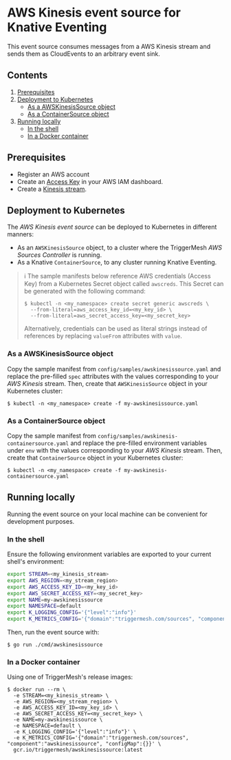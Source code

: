 # AWS Kinesis event source for Knative Eventing

This event source consumes messages from a AWS Kinesis stream and sends them as CloudEvents to an arbitrary event sink.

## Contents

1. [Prerequisites](#prerequisites)
1. [Deployment to Kubernetes](#deployment-to-kubernetes)
   * [As a AWSKinesisSource object](#as-a-awskinesissource-object)
   * [As a ContainerSource object](#as-a-containersource-object)
1. [Running locally](#running-locally)
   * [In the shell](#in-the-shell)
   * [In a Docker container](#in-a-docker-container)

## Prerequisites

* Register an AWS account
* Create an [Access Key][doc-accesskey] in your AWS IAM dashboard.
* Create a [Kinesis stream][doc-kinesis].

## Deployment to Kubernetes

The _AWS Kinesis event source_ can be deployed to Kubernetes in different manners:

* As an `AWSKinesisSource` object, to a cluster where the TriggerMesh _AWS Sources Controller_ is running.
* As a Knative `ContainerSource`, to any cluster running Knative Eventing.

> :information_source: The sample manifests below reference AWS credentials (Access Key) from a Kubernetes Secret object
> called `awscreds`. This Secret can be generated with the following command:
>
> ```console
> $ kubectl -n <my_namespace> create secret generic awscreds \
>   --from-literal=aws_access_key_id=<my_key_id> \
>   --from-literal=aws_secret_access_key=<my_secret_key>
> ```
>
> Alternatively, credentials can be used as literal strings instead of references by replacing `valueFrom` attributes
> with `value`.

### As a AWSKinesisSource object

Copy the sample manifest from `config/samples/awskinesissource.yaml` and replace the pre-filled `spec` attributes with
the values corresponding to your _AWS Kinesis_ stream. Then, create that `AWSKinesisSource` object in your Kubernetes
cluster:

```console
$ kubectl -n <my_namespace> create -f my-awskinesissource.yaml
```

### As a ContainerSource object

Copy the sample manifest from `config/samples/awskinesis-containersource.yaml` and replace the pre-filled environment
variables under `env` with the values corresponding to your _AWS Kinesis_ stream. Then, create that `ContainerSource`
object in your Kubernetes cluster:

```console
$ kubectl -n <my_namespace> create -f my-awskinesis-containersource.yaml
```

## Running locally

Running the event source on your local machine can be convenient for development purposes.

### In the shell

Ensure the following environment variables are exported to your current shell's environment:

```sh
export STREAM=<my_kinesis_stream>
export AWS_REGION=<my_stream_region>
export AWS_ACCESS_KEY_ID=<my_key_id>
export AWS_SECRET_ACCESS_KEY=<my_secret_key>
export NAME=my-awskinesissource
export NAMESPACE=default
export K_LOGGING_CONFIG='{"level":"info"}'
export K_METRICS_CONFIG='{"domain":"triggermesh.com/sources", "component":"awskinesissource", "configMap":{}}'
```

Then, run the event source with:

```console
$ go run ./cmd/awskinesissource
```

### In a Docker container

Using one of TriggerMesh's release images:

```console
$ docker run --rm \
  -e STREAM=<my_kinesis_stream> \
  -e AWS_REGION=<my_stream_region> \
  -e AWS_ACCESS_KEY_ID=<my_key_id> \
  -e AWS_SECRET_ACCESS_KEY=<my_secret_key> \
  -e NAME=my-awskinesissource \
  -e NAMESPACE=default \
  -e K_LOGGING_CONFIG='{"level":"info"}' \
  -e K_METRICS_CONFIG='{"domain":"triggermesh.com/sources", "component":"awskinesissource", "configMap":{}}' \
  gcr.io/triggermesh/awskinesissource:latest
```

[doc-accesskey]: https://docs.aws.amazon.com/general/latest/gr/aws-sec-cred-types.html#access-keys-and-secret-access-keys
[doc-kinesis]: https://docs.aws.amazon.com/streams/latest/dev/amazon-kinesis-streams.html
